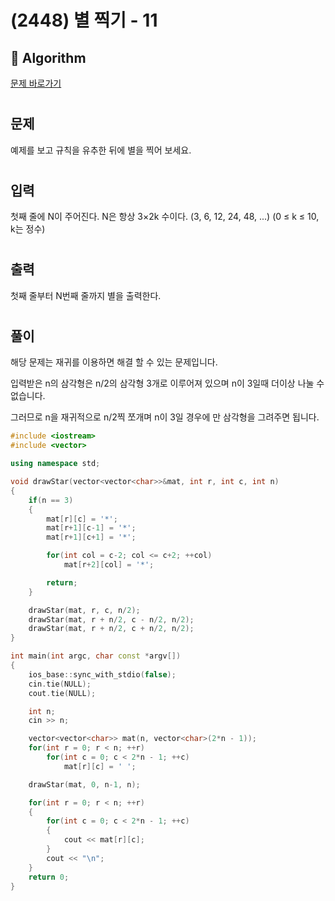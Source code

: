 # (2448) 별 찍기 - 11
## :100: Algorithm
[문제 바로가기](https://www.acmicpc.net/problem/2448)
#
## 문제
예제를 보고 규칙을 유추한 뒤에 별을 찍어 보세요.
#
## 입력
첫째 줄에 N이 주어진다. N은 항상 3×2k 수이다. (3, 6, 12, 24, 48, ...) (0 ≤ k ≤ 10, k는 정수)
#
## 출력
첫째 줄부터 N번째 줄까지 별을 출력한다.
#
## 풀이
해당 문제는 재귀를 이용하면 해결 할 수 있는 문제입니다.

입력받은 n의 삼각형은 n/2의 삼각형 3개로 이루어져 있으며 n이 3일때 더이상 나눌 수 없습니다.

그러므로 n을 재귀적으로 n/2찍 쪼개며 n이 3일 경우에 만 삼각형을 그려주면 됩니다.

```cpp
#include <iostream>
#include <vector>

using namespace std;

void drawStar(vector<vector<char>>&mat, int r, int c, int n)
{
    if(n == 3)
    {
        mat[r][c] = '*';
        mat[r+1][c-1] = '*';
        mat[r+1][c+1] = '*';

        for(int col = c-2; col <= c+2; ++col)
            mat[r+2][col] = '*';

        return;
    }

    drawStar(mat, r, c, n/2);
    drawStar(mat, r + n/2, c - n/2, n/2);
    drawStar(mat, r + n/2, c + n/2, n/2);
}

int main(int argc, char const *argv[])
{
    ios_base::sync_with_stdio(false);
    cin.tie(NULL);
    cout.tie(NULL);

    int n;
    cin >> n;

    vector<vector<char>> mat(n, vector<char>(2*n - 1));
    for(int r = 0; r < n; ++r)
        for(int c = 0; c < 2*n - 1; ++c)
            mat[r][c] = ' ';

    drawStar(mat, 0, n-1, n);

    for(int r = 0; r < n; ++r)
    {
        for(int c = 0; c < 2*n - 1; ++c)
        {
            cout << mat[r][c];
        }
        cout << "\n";
    }
    return 0;
}
```